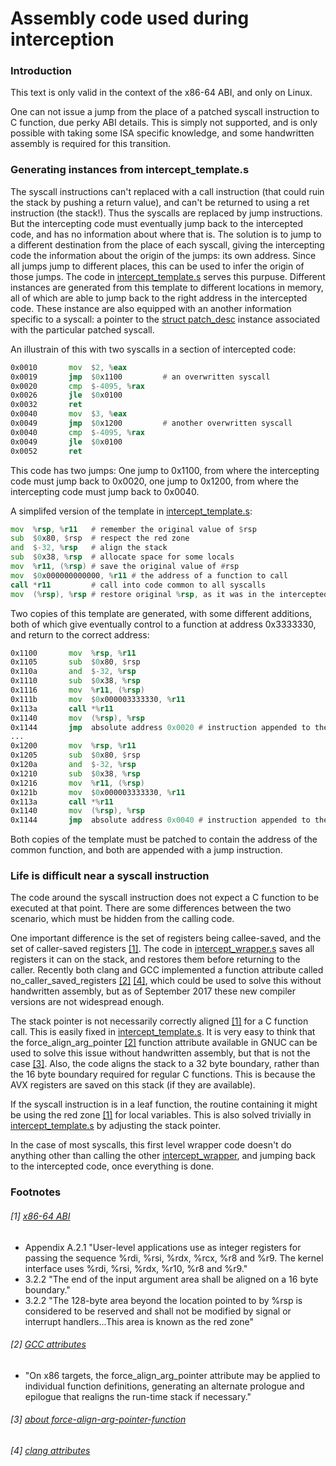 # Assembly code used during interception #

### Introduction

This text is only valid in the context of the x86-64 ABI, and only on Linux.

  One can not issue a jump from the place of a patched syscall instruction
to C function, due perky ABI details. This is simply not supported, and is
only possible with taking some ISA specific knowledge, and some handwritten
assembly is required for this transition.

### Generating instances from intercept_template.s ###

  The syscall instructions can't replaced with a call instruction (that could
ruin the stack by pushing a return value), and can't be returned to using a ret
instruction (the stack!). Thus the syscalls are replaced by jump instructions.
But the intercepting code must eventually jump back to the intercepted code,
and has no information about where that is. The solution is to jump to a
different destination from the place of each syscall, giving the intercepting
code the information about the origin of the jumps: its own address. Since all
jumps jump to different places, this can be used to infer the origin of those
jumps. The code in [intercept_template.s](intercept_template.s) serves
this purpuse. Different instances are generated from this template to
different locations in memory, all of which are able to jump back to the
right address in the intercepted code. These instance are also equipped with
an another information specific to a syscall: a pointer to the
[struct patch_desc](intercept.h#L92) instance associated with the
particular patched syscall.

An illustrain of this with two syscalls in a section of intercepted code:

```asm
0x0010       mov  $2, %eax
0x0019       jmp  $0x1100         # an overwritten syscall
0x0020       cmp  $-4095, %rax
0x0026       jle  $0x0100
0x0032       ret
0x0040       mov  $3, %eax
0x0049       jmp  $0x1200         # another overwritten syscall
0x0040       cmp  $-4095, %rax
0x0049       jle  $0x0100
0x0052       ret
```

This code has two jumps:
One jump to 0x1100, from where the intercepting code must jump back to 0x0020,
one jump to 0x1200, from where the intercepting code must jump back to 0x0040.

A simplifed version of the template in
[intercept_template.s](intercept_template.s#L65):

```asm
mov  %rsp, %r11   # remember the original value of $rsp
sub  $0x80, $rsp  # respect the red zone
and  $-32, %rsp   # align the stack
sub  $0x38, %rsp  # allocate space for some locals
mov  %r11, (%rsp) # save the original value of #rsp
mov  $0x000000000000, %r11 # the address of a function to call
call *r11         # call into code common to all syscalls
mov  (%rsp), %rsp # restore original %rsp, as it was in the intercepted code
```

Two copies of this template are generated, with some different additions, both
of which give eventually control to a function at address 0x3333330, and return
to the correct address:

```asm
0x1100       mov  %rsp, %r11
0x1105       sub  $0x80, $rsp
0x110a       and  $-32, %rsp
0x1110       sub  $0x38, %rsp
0x1116       mov  %r11, (%rsp)
0x111b       mov  $0x000003333330, %r11
0x113a       call *%r11
0x1140       mov  (%rsp), %rsp
0x1144       jmp  absolute address 0x0020 # instruction appended to the template
...
0x1200       mov  %rsp, %r11
0x1205       sub  $0x80, $rsp
0x120a       and  $-32, %rsp
0x1210       sub  $0x38, %rsp
0x1216       mov  %r11, (%rsp)
0x121b       mov  $0x000003333330, %r11
0x113a       call *%r11
0x1140       mov  (%rsp), %rsp
0x1144       jmp  absolute address 0x0040 # instruction appended to the template
```

Both copies of the template must be patched to contain the address of the
common function, and both are appended with a jump instruction.


### Life is difficult near a syscall instruction ###

  The code around the syscall instruction does not expect a C function
to be executed at that point. There are some differences between the
two scenario, which must be hidden from the calling code.

  One important difference is the set of registers being callee-saved,
and the set of caller-saved registers [[1]](#1-x86-64-abi). The code in
[intercept_wrapper.s](intercept_wrapper.s#L93) saves all registers
it can on the stack, and restores them before returning to the caller.
Recently both clang and GCC implemented a function attribute called
no_caller_saved_registers [[2]](#2-gcc-attributes) [[4]](#4-clang-attributes),
which could be used to solve this without handwritten assembly, but as of
September 2017 these new compiler versions are not widespread enough.

  The stack pointer is not necessarily correctly
aligned [[1]](#1-x86-64-abi) for a C function call. This is easily fixed
in [intercept_template.s](intercept_template.s#L70).
It is very easy to think that the force_align_arg_pointer [[2]](#2-gcc-attributes)
function attribute available in GNUC can be used to solve this issue without
handwritten assembly, but that is not the case [[3]](#3-about-force-align-arg-pointer-function).
Also, the code aligns the stack to a 32 byte boundary, rather than the 16 byte
boundary required for regular C functions. This is because the AVX registers
are saved on this stack (if they are available).

  If the syscall instruction is in a leaf function, the routine containing
it might be using the red zone [[1]](#1-x86-64-abi) for local variables.
This is also solved trivially in [intercept_template.s](intercept_template.s#L69)
by adjusting the stack pointer.

  In the case of most syscalls, this first level wrapper code doesn't do anything
other than calling the other [intercept_wrapper](intercept_wrapper.s#L75), and
jumping back to the intercepted code, once everything is done.

### Footnotes

###### [1] [x86-64 ABI](https://github.com/hjl-tools/x86-psABI/wiki/x86-64-psABI-r252.pdf)
  * Appendix A.2.1 "User-level applications use as integer registers for passing the sequence %rdi, %rsi, %rdx, %rcx, %r8 and %r9. The kernel interface uses %rdi, %rsi, %rdx, %r10, %r8 and %r9."
  * 3.2.2 "The end of the input argument area shall be aligned on a 16 byte boundary."
  * 3.2.2 "The 128-byte area beyond the location pointed to by %rsp is considered to be reserved and shall not be modified by signal or interrupt handlers...This area is known as the red zone"
###### [2] [GCC attributes](https://gcc.gnu.org/onlinedocs/gcc/x86-Function-Attributes.html)
  * "On x86 targets, the force_align_arg_pointer attribute may be applied to individual function definitions, generating an alternate prologue and epilogue that realigns the run-time stack if necessary."
###### [3] [about force-align-arg-pointer-function](http://clang-developers.42468.n3.nabble.com/Is-force-align-arg-pointer-function-attribute-supported-at-x86-td4057053.html)
###### [4] [clang attributes](https://clang.llvm.org/docs/AttributeReference.html)

